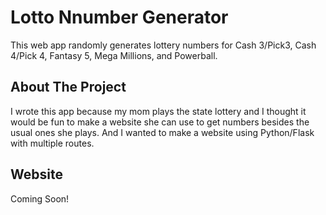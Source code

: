 # Lotto Nnumber Generator
This web app randomly generates lottery numbers for Cash 3/Pick3, Cash 4/Pick 4, Fantasy 5, Mega Millions, and Powerball.
## About The Project
I wrote this app because my mom plays the state lottery and I thought it would be fun to make a website she can use to get numbers besides the usual ones she plays.
And I wanted to make a website using Python/Flask with multiple routes.
## Website
Coming Soon!
